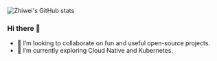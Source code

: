 ![Zhiwei's GitHub stats](https://github-readme-stats.vercel.app/api?username=ChihweiLHBird&show_icons=true)

### Hi there 👋

- 👯 I’m looking to collaborate on fun and useful open-source projects.
- 🔭 I’m currently exploring Cloud Native and Kubernetes.
<!--
**ChihweiLHBird/ChihweiLHBird** is a ✨ _special_ ✨ repository because its `README.md` (this file) appears on your GitHub profile.

Here are some ideas to get you started:

- 🔭 I’m currently working on ...
- 🌱 I’m currently learning ...
- 👯 I’m looking to collaborate on ...
- 🤔 I’m looking for help with ...
- 💬 Ask me about ...
- 📫 How to reach me: ...
- 😄 Pronouns: ...
- ⚡ Fun fact: ...
-->
